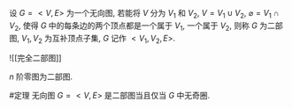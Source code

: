 设 $G=<V,E>$ 为一个无向图, 若能将 $V$ 分为 $V_1$ 和 $V_2$, $V=V_1\cup V_2$, $\varnothing = V_1\cap V_2$, 使得 $G$ 中的每条边的两个顶点都是一个属于 $V_1$, 一个属于 $V_2$, 则称 $G$ 为二部图, $V_1,V_2$ 为互补顶点子集, $G$ 记作 $<V_1, V_2,E>$. 

![[完全二部图]]

$n$ 阶零图为二部图. 

#定理 无向图 $G=<V,E>$ 是二部图当且仅当 $G$ 中无奇圈. 
